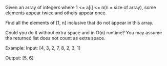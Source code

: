 Given an array of integers where 1 <= a[i] <= n(n = size of array), some elements appear twice and others appear once.

Find all the elements of [1, n] inclusive that do not appear in this array.

Could you do it without extra space and in O(n) runtime? You may assume the returned list does not count as extra space.

Example:
Input:
[4, 3, 2, 7, 8, 2, 3, 1]

Output:
[5, 6]
